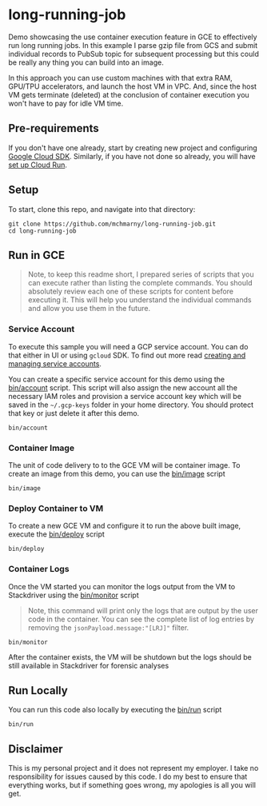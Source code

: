 # long-running-job

Demo showcasing the use container execution feature in GCE to effectively run long running jobs. In this example I parse gzip file from GCS and submit individual records to PubSub topic for subsequent processing but this could be really any thing you can build into an image.

In this approach you can use custom machines with that extra RAM, GPU/TPU accelerators, and launch the host VM in VPC. And, since the host VM gets terminate (deleted) at the conclusion of container execution you won't have to pay for idle VM time.

## Pre-requirements

If you don't have one already, start by creating new project and configuring [Google Cloud SDK](https://cloud.google.com/sdk/docs/). Similarly, if you have not done so already, you will have [set up Cloud Run](https://cloud.google.com/run/docs/setup).

## Setup

To start, clone this repo, and navigate into that directory:

```shell
git clone https://github.com/mchmarny/long-running-job.git
cd long-running-job
```

## Run in GCE

> Note, to keep this readme short, I prepared series of scripts that you can execute rather than listing the complete commands. You should absolutely review each one of these scripts for content before executing it. This will help you understand the individual commands and allow you use them in the future.

### Service Account

To execute this sample you will need a GCP service account. You can do that either in UI or using `gcloud` SDK. To find out more read [creating and managing service accounts](https://cloud.google.com/iam/docs/creating-managing-service-accounts).

You can create a specific service account for this demo using the [bin/account](bin/account) script. This script will also assign the new account all the necessary IAM roles and provision a service account key which will be saved in the `~/.gcp-keys` folder in your home directory. You should protect that key or just delete it after this demo.

```shell
bin/account
```

### Container Image

The unit of code delivery to to the GCE VM will be container image. To create an image from this demo, you can use the [bin/image](bin/image) script

```shell
bin/image
```

### Deploy Container to VM

To create a new GCE VM and configure it to run the above built image, execute the [bin/deploy](bin/deploy) script

```shell
bin/deploy
```

### Container Logs

Once the VM started you can monitor the logs output from the VM to Stackdriver using the [bin/monitor](bin/monitor) script

> Note, this command will print only the logs that are output by the user code in the container. You can see the complete list of log entries by removing the `jsonPayload.message:"[LRJ]"` filter.

```shell
bin/monitor
```

After the container exists, the VM will be shutdown but the logs should be still available in Stackdriver for forensic analyses

## Run Locally

You can run this code also locally by executing the [bin/run](bin/run) script

```shell
bin/run
```

## Disclaimer

This is my personal project and it does not represent my employer. I take no responsibility for issues caused by this code. I do my best to ensure that everything works, but if something goes wrong, my apologies is all you will get.